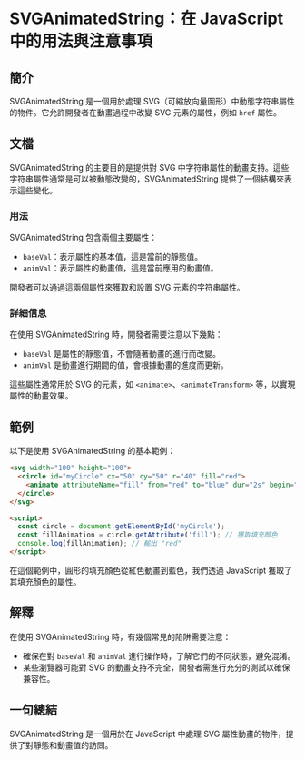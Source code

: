 <!--
Meta Description: # SVGAnimatedString：在 JavaScript 中的用法與注意事項 ## 簡介 SVGAnimatedString 是一個用於處理 SVG（可縮放向量圖形）中動態字符串屬性的物件。它允許開發者在動畫過程中改變 SVG 元素的屬性，例如 `href` 屬性。 ## 文檔 SVGAni...
Meta Keywords: svganimatedstring, svg, circle, fill, javascript
-->

# SVGAnimatedString：在 JavaScript 中的用法與注意事項

## 簡介
SVGAnimatedString 是一個用於處理 SVG（可縮放向量圖形）中動態字符串屬性的物件。它允許開發者在動畫過程中改變 SVG 元素的屬性，例如 `href` 屬性。

## 文檔
SVGAnimatedString 的主要目的是提供對 SVG 中字符串屬性的動畫支持。這些字符串屬性通常是可以被動態改變的，SVGAnimatedString 提供了一個結構來表示這些變化。

### 用法
SVGAnimatedString 包含兩個主要屬性：
- `baseVal`：表示屬性的基本值，這是當前的靜態值。
- `animVal`：表示屬性的動畫值，這是當前應用的動畫值。

開發者可以通過這兩個屬性來獲取和設置 SVG 元素的字符串屬性。

### 詳細信息
在使用 SVGAnimatedString 時，開發者需要注意以下幾點：
- `baseVal` 是屬性的靜態值，不會隨著動畫的進行而改變。
- `animVal` 是動畫進行期間的值，會根據動畫的進度而更新。

這些屬性通常用於 SVG 的元素，如 `<animate>`、`<animateTransform>` 等，以實現屬性的動畫效果。

## 範例
以下是使用 SVGAnimatedString 的基本範例：

```html
<svg width="100" height="100">
  <circle id="myCircle" cx="50" cy="50" r="40" fill="red">
    <animate attributeName="fill" from="red" to="blue" dur="2s" begin="0s" fill="freeze" />
  </circle>
</svg>

<script>
  const circle = document.getElementById('myCircle');
  const fillAnimation = circle.getAttribute('fill'); // 獲取填充顏色
  console.log(fillAnimation); // 輸出 "red"
</script>
```

在這個範例中，圓形的填充顏色從紅色動畫到藍色，我們透過 JavaScript 獲取了其填充顏色的屬性。

## 解釋
在使用 SVGAnimatedString 時，有幾個常見的陷阱需要注意：
- 確保在對 `baseVal` 和 `animVal` 進行操作時，了解它們的不同狀態，避免混淆。
- 某些瀏覽器可能對 SVG 的動畫支持不完全，開發者需進行充分的測試以確保兼容性。

## 一句總結
SVGAnimatedString 是一個用於在 JavaScript 中處理 SVG 屬性動畫的物件，提供了對靜態和動畫值的訪問。